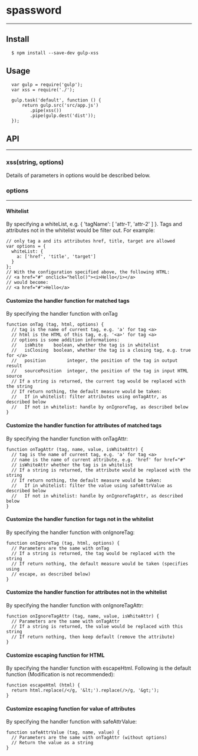 # spassword

---

## Install

``` 
  $ npm install --save-dev gulp-xss 

```

## Usage

```
  var gulp = require('gulp');
  var xss = require('./');

  gulp.task('default', function () {
      return gulp.src('src/app.js')
         .pipe(xss())
         .pipe(gulp.dest('dist'));
  });

```

## API
---
### xss(string, options)

Details of parameters in options would be described below.

### options
---
#### Whitelist

By specifying a whiteList, e.g. { 'tagName': [ 'attr-1', 'attr-2' ] }. Tags and attributes not in the whitelist would be filter out. For example:

```
// only tag a and its attributes href, title, target are allowed
var options = {
  whiteList: {
    a: ['href', 'title', 'target']
  }
};
// With the configuration specified above, the following HTML:
// <a href="#" onclick="hello()"><i>Hello</i></a>
// would become:
// <a href="#">Hello</a>
```
#### Customize the handler function for matched tags

By specifying the handler function with onTag

```
function onTag (tag, html, options) {
  // tag is the name of current tag, e.g. 'a' for tag <a>
  // html is the HTML of this tag, e.g. '<a>' for tag <a>
  // options is some addition informations:
  //   isWhite    boolean, whether the tag is in whitelist
  //   isClosing  boolean, whether the tag is a closing tag, e.g. true for </a>
  //   position        integer, the position of the tag in output result
  //   sourcePosition  integer, the position of the tag in input HTML source
  // If a string is returned, the current tag would be replaced with the string
  // If return nothing, the default measure would be taken:
  //   If in whitelist: filter attributes using onTagAttr, as described below
  //   If not in whitelist: handle by onIgnoreTag, as described below
}
```

#### Customize the handler function for attributes of matched tags

By specifying the handler function with onTagAttr:

```
function onTagAttr (tag, name, value, isWhiteAttr) {
  // tag is the name of current tag, e.g. 'a' for tag <a>
  // name is the name of current attribute, e.g. 'href' for href="#"
  // isWhiteAttr whether the tag is in whitelist
  // If a string is returned, the attribute would be replaced with the string
  // If return nothing, the default measure would be taken:
  //   If in whitelist: filter the value using safeAttrValue as described below
  //   If not in whitelist: handle by onIgnoreTagAttr, as described below
}
```

#### Customize the handler function for tags not in the whitelist

By specifying the handler function with onIgnoreTag:

```
function onIgnoreTag (tag, html, options) {
  // Parameters are the same with onTag
  // If a string is returned, the tag would be replaced with the string
  // If return nothing, the default measure would be taken (specifies using
  // escape, as described below)
}
```
#### Customize the handler function for attributes not in the whitelist

By specifying the handler function with onIgnoreTagAttr:

```
function onIgnoreTagAttr (tag, name, value, isWhiteAttr) {
  // Parameters are the same with onTagAttr
  // If a string is returned, the value would be replaced with this string
  // If return nothing, then keep default (remove the attribute)
}
```

#### Customize escaping function for HTML

By specifying the handler function with escapeHtml. Following is the default function (Modification is not recommended):

```
function escapeHtml (html) {
  return html.replace(/</g, '&lt;').replace(/>/g, '&gt;');
}
```

#### Customize escaping function for value of attributes
By specifying the handler function with safeAttrValue:


```
function safeAttrValue (tag, name, value) {
  // Parameters are the same with onTagAttr (without options)
  // Return the value as a string
}
```

